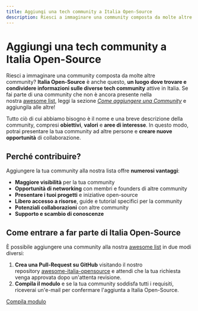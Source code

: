 ```yaml
---
title: Aggiungi una tech community a Italia Open-Source
description: Riesci a immaginare una community composta da molte altre community? Italia Open-Source è anche questo, un luogo dove trovare e condividere informazioni sulle diverse tech community attive in Italia.
---
```


# Aggiungi una tech community a Italia Open-Source

Riesci a immaginare una community composta da molte altre community? **Italia Open-Source** è anche questo, **un luogo dove trovare e condividere informazioni sulle diverse tech community** attive in Italia. Se fai parte di una community che non è ancora presente nella nostra [awesome list](/communities), leggi la sezione *[Come aggiungere una Community](/contributors/communities#come-entrare-a-far-parte-di-italia-open-source)* e aggiungila alle altre!

Tutto ciò di cui abbiamo bisogno è il nome e una breve descrizione della community, compresi **obiettivi**, **valori** e **aree di interesse**. In questo modo, potrai presentare la tua community ad altre persone e **creare nuove opportunità** di collaborazione.

## Perché contribuire?

Aggiungere la tua community alla nostra lista offre **numerosi vantaggi**:

- **Maggiore visibilità** per la tua community
- **Opportunità di networking** con membri e founders di altre community
- **Presentare i tuoi progetti** e iniziative open-source
- **Libero accesso a risorse**, guide e tutorial specifici per la community
- **Potenziali collaborazioni** con altre community
- **Supporto e scambio di conoscenze**

## Come entrare a far parte di Italia Open-Source

È possibile aggiungere una community alla nostra [awesome list](/communities) in due modi diversi:

1. **Crea una Pull-Request su GitHub** visitando il nostro repository [awesome-italia-opensource](https://github.com/italia-opensource/awesome-italia-opensource) e attendi che la tua richiesta venga approvata dopo un'attenta revisione.
2. **Compila il modulo** e se la tua community soddisfa tutti i requisiti, riceverai un'e-mail per confermare l'aggiunta a Italia Open-Source.

[Compila modulo](https://forms.gle/UYjxac5HLBWeLJ1ZA)

